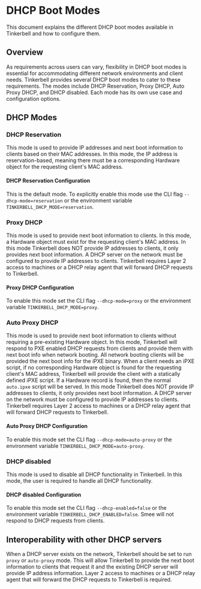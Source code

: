 # DHCP Boot Modes

This document explains the different DHCP boot modes available in Tinkerbell and how to configure them.

## Overview

As requirements across users can vary, flexibility in DHCP boot modes is essential for accommodating different network environments and client needs.
Tinkerbell provides several DHCP boot modes to cater to these requirements. The modes include DHCP Reservation, Proxy DHCP, Auto Proxy DHCP, and DHCP disabled. Each mode has its own use case and configuration options.

## DHCP Modes

### DHCP Reservation

This mode is used to provide IP addresses and next boot information to clients based on their MAC addresses. In this mode, the IP address is reservation-based, meaning there must be a corresponding Hardware object for the requesting client's MAC address.

#### DHCP Reservation Configuration

This is the default mode. To explicitly enable this mode use the CLI flag `--dhcp-mode=reservation` or the environment variable `TINKERBELL_DHCP_MODE=reservation`.

### Proxy DHCP

This mode is used to provide next boot information to clients. In this mode, a Hardware object must exist for the requesting client's MAC address. In this mode Tinkerbell does NOT provide IP addresses to clients, it only provides next boot information. A DHCP server on the network must be configured to provide IP addresses to clients. Tinkerbell requires Layer 2 access to machines or a DHCP relay agent that will forward DHCP requests to Tinkerbell.

#### Proxy DHCP Configuration

To enable this mode set the CLI flag `--dhcp-mode=proxy` or the environment variable `TINKERBELL_DHCP_MODE=proxy`.

### Auto Proxy DHCP

This mode is used to provide next boot information to clients without requiring a pre-existing Hardware object. In this mode, Tinkerbell will respond to PXE enabled DHCP requests from clients and provide them with next boot info when network booting. All network booting clients will be provided the next boot info for the iPXE binary. When a client needs an iPXE script, if no corresponding Hardware object is found for the requesting client's MAC address, Tinkerbell will provide the client with a statically defined iPXE script. If a Hardware record is found, then the normal `auto.ipxe` script will be served. In this mode Tinkerbell does NOT provide IP addresses to clients, it only provides next boot information. A DHCP server on the network must be configured to provide IP addresses to clients. Tinkerbell requires Layer 2 access to machines or a DHCP relay agent that will forward DHCP requests to Tinkerbell.

#### Auto Proxy DHCP Configuration

To enable this mode set the CLI flag `--dhcp-mode=auto-proxy` or the environment variable `TINKERBELL_DHCP_MODE=auto-proxy`.

### DHCP disabled

This mode is used to disable all DHCP functionality in Tinkerbell. In this mode, the user is required to handle all DHCP functionality.

#### DHCP disabled Configuration

To enable this mode set the CLI flag `--dhcp-enabled=false` or the environment variable `TINKERBELL_DHCP_ENABLED=false`. Smee will not respond to DHCP requests from clients.

## Interoperability with other DHCP servers

When a DHCP server exists on the network, Tinkerbell should be set to run `proxy` or `auto-proxy` mode. This will allow Tinkerbell to provide the next boot information to clients that request it and the existing DHCP server will provide IP address information. Layer 2 access to machines or a DHCP relay agent that will forward the DHCP requests to Tinkerbell is required.
